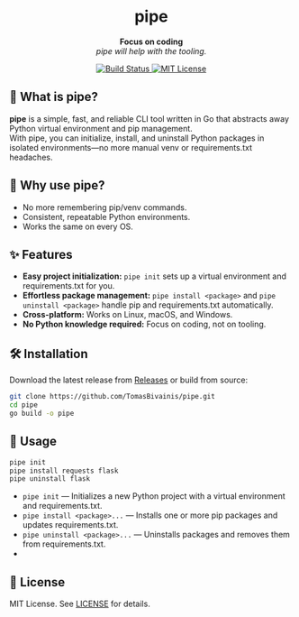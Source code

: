 <h1 align="center">
  pipe
</h1>

<p align="center">
  <strong>Focus on coding</strong><br>
  <em>pipe will help with the tooling.</em>
</p>

<p align="center">
  <a href="https://github.com/TomasBivainis/pipe/actions/workflows/test.yml">
    <img src="https://github.com/TomasBivainis/pipe/actions/workflows/test.yml/badge.svg" alt="Build Status" />
  </a>
  <a href="https://github.com/TomasBivainis/pipe/blob/main/LICENSE">
    <img src="https://img.shields.io/badge/license-MIT-blue.svg" alt="MIT License" />
  </a>
</p>

## 🚀 What is pipe?

**pipe** is a simple, fast, and reliable CLI tool written in Go that abstracts away Python virtual environment and pip management.  
With pipe, you can initialize, install, and uninstall Python packages in isolated environments—no more manual venv or requirements.txt headaches.

## 🤔 Why use pipe?

- No more remembering pip/venv commands.
- Consistent, repeatable Python environments.
- Works the same on every OS.

## ✨ Features

- **Easy project initialization:** `pipe init` sets up a virtual environment and requirements.txt for you.
- **Effortless package management:** `pipe install <package>` and `pipe uninstall <package>` handle pip and requirements.txt automatically.
- **Cross-platform:** Works on Linux, macOS, and Windows.
- **No Python knowledge required:** Focus on coding, not on tooling.

## 🛠️ Installation

Download the latest release from [Releases](https://github.com/TomasBivainis/pipe/releases) or build from source:

```sh
git clone https://github.com/TomasBivainis/pipe.git
cd pipe
go build -o pipe
```

## 🚦 Usage

```sh
pipe init
pipe install requests flask
pipe uninstall flask
```

- `pipe init` — Initializes a new Python project with a virtual environment and requirements.txt.
- `pipe install <package>...` — Installs one or more pip packages and updates requirements.txt.
- `pipe uninstall <package>...` — Uninstalls packages and removes them from requirements.txt.
-

## 📄 License

MIT License. See [LICENSE](https://github.com/TomasBivainis/pipe/blob/main/LICENSE) for details.
